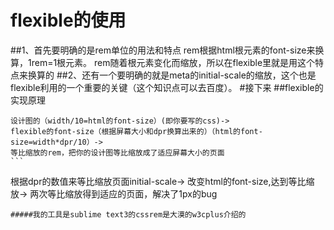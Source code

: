 # flexible的使用
##1、首先要明确的是rem单位的用法和特点
rem根据html根元素的font-size来换算，1rem=1根元素。
rem随着根元素变化而缩放，所以在flexible里就是用这个特点来换算的
##2、还有一个要明确的就是meta的initial-scale的缩放，这个也是flexible利用的一个重要的关键（这个知识点可以去百度）。
#接下来
##flexible的实现原理
`````
设计图的（width/10=html的font-size）(即你要写的css)->
flexible的font-size（根据屏幕大小和dpr换算出来的）（html的font-size=width*dpr/10）->
等比缩放的rem，把你的设计图等比缩放成了适应屏幕大小的页面
```
`````
根据dpr的数值来等比缩放页面initial-scale->
改变html的font-size,达到等比缩放->
两次等比缩放得到适应的页面，解决了1px的bug
```
#####我的工具是sublime text3的cssrem是大漠的w3cplus介绍的

